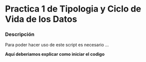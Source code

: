 # Practica 1 de Tipologia y Ciclo de Vida de los Datos

### Descripción

Para poder hacer uso de este script es necesario ...

**Aquí deberiamos explicar como iniciar el codigo**